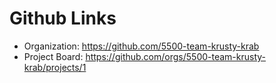# Github Links

* Organization: https://github.com/5500-team-krusty-krab
* Project Board: https://github.com/orgs/5500-team-krusty-krab/projects/1